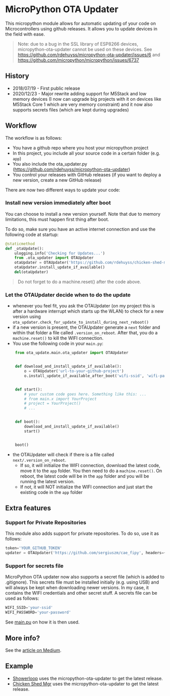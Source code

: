 # MicroPython OTA Updater

This micropython module allows for automatic updating of your code on Microcontrollers using github releases. It allows you to update devices in the field with ease. 

> Note: due to a bug in the SSL library of ESP8266 devices, micropython-ota-updater cannot be used on these devices. See https://github.com/rdehuyss/micropython-ota-updater/issues/6 and https://github.com/micropython/micropython/issues/6737

## History
- 2018/07/19 - First public release
- 2020/12/23 - Major rewrite adding support for M5Stack and low memory devices (I now can upgrade big projects with it on devices like M5Stack Core 1 which are very memory constraint) and it now also supports secrets files (which are kept during upgrades)


## Workflow
The workflow is as follows:
* You have a github repo where you host your micropython project
* In this project, you include all your source code in a certain folder (e.g. `app`)
* You also include the ota_updater.py (https://github.com/rdehuyss/micropython-ota-updater)
* You control your releases with GitHub releases (if you want to deploy a new version, create a new GitHub release)

There are now two different ways to update your code:

### Install new version immediately after boot
You can choose to install a new version yourself. Note that due to memory limitations, this must happen first thing after boot.

To do so, make sure you have an active internet connection and use the following code at startup:
```python
@staticmethod
def _otaUpdate():
    ulogging.info('Checking for Updates...')
    from .ota_updater import OTAUpdater
    otaUpdater = OTAUpdater('https://github.com/rdehuyss/chicken-shed-mgr', github_src_dir='src', main_dir='app', secrets_file="secrets.py")
    otaUpdater.install_update_if_available()
    del(otaUpdater)
```

> Do not forget to do a machine.reset() after the code above.


### Let the OTAUpdater decide when to do the update
* whenever you feel fit, you ask the OTAUpdater (on my project this is after a hardware interrupt which starts up the WLAN) to check for a new version using `ota_updater.check_for_update_to_install_during_next_reboot()`
* if a new version is present, the OTAUpdater generate a `next` folder and within that folder a file called `.version_on_reboot`. After that, you do a `machine.reset()` to kill the WIFI connection.
* You use the following code in your `main.py`:
   ```python
    from ota_update.main.ota_updater import OTAUpdater


    def download_and_install_update_if_available():
        o = OTAUpdater('url-to-your-github-project')
        o.install_update_if_available_after_boot('wifi-ssid', 'wifi-password')


    def start():
        # your custom code goes here. Something like this: ...
        # from main.x import YourProject
        # project = YourProject()
        # ...


    def boot():
        download_and_install_update_if_available()
        start()


    boot()
   ```
* the  OTAUpdater will check if there is a file called `next/.version_on_reboot`.
  * If so, it will initialize the WIFI connection, download the latest code, move it to the `app` folder. You then need to do a `machine.reset()`. On reboot, the latest code will be in the `app` folder and you will be running the latest version.
  * If not, it will NOT initialize the WIFI connection and just start the existing code in the `app` folder

## Extra features
### Support for Private Repositories
This module also adds support for private repositories. To do so, use it as follows:

```python
token='YOUR_GITHUB_TOKEN'
updater = OTAUpdater('https://github.com/sergiuszm/cae_fipy', headers={'Authorization': 'token {}'.format(token)})
```

### Support for secrets file
MicroPython OTA updater now also supports a secret file (which is added to .gitignore). This secrets file must be installed initially (e.g. using USB) and will always be kept when downloading newer versions. In my case, it contains the WIFI credentials and other secret stuff. A secrets file can be used as follows:

```python
WIFI_SSID='your-ssid'
WIFI_PASSWORD='your-password'
```
See [main.pu](https://github.com/rdehuyss/micropython-ota-updater/blob/master/main.py) on how it is then used.


## More info?
See the [article on Medium](https://medium.com/@ronald.dehuysser/micropython-ota-updates-and-github-a-match-made-in-heaven-45fde670d4eb).

## Example
- [Showerloop](https://github.com/rdehuyss/showerloop/blob/master/main.py) uses the micropython-ota-updater to get the latest release.
- [Chicken Shed Mgr](https://github.com/rdehuyss/chicken-shed-mgr/blob/main/src/main.py) uses the micropython-ota-updater to get the latest release.
